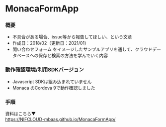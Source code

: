 # MonacaFormApp

### 概要

- 不具合がある場合、issue等から報告してほしい、という文章
- 作成日：2018/02（更新日：2021/01）
- 問い合わせフォーム をイメージしたサンプルアプリを通して、クラウドデータベースへの保存と検索の方法を学んでいく内容

### 動作確認環境/利用SDKバージョン　

- Javascript SDKは組み込まれていません
- Monaca のCordova 9で動作確認しました

### 手順

資料はこちら▼<br>
https://NIFCLOUD-mbaas.github.io/MonacaFormApp/
